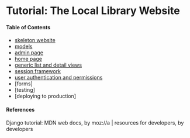 # Tutorial: The Local Library Website

#### Table of Contents

- [skeleton website](https://github.com/ornwipa/ComIT_django/blob/master/tutorial_projects/01_skeleton_website.md)
- [models](https://github.com/ornwipa/ComIT_django/blob/master/tutorial_projects/02_models.md)
- [admin page](https://github.com/ornwipa/ComIT_django/blob/master/tutorial_projects/03_admin_site.md)
- [home page](https://github.com/ornwipa/ComIT_django/blob/master/tutorial_projects/04_home_page.md)
- [generic list and detail views](https://github.com/ornwipa/ComIT_django/blob/master/tutorial_projects/05_generic_list_and_detail_view.md)
- [session framework](https://github.com/ornwipa/ComIT_django/blob/master/tutorial_projects/06_session_framework.md)
- [user authentication and permissions](https://github.com/ornwipa/ComIT_django/blob/master/tutorial_projects/07_authentication_and_permissions.md)
- [forms]
- [testing]
- [deploying to production]

#### References

Django tutorial: MDN web docs, by moz://a | resources for developers, by developers
